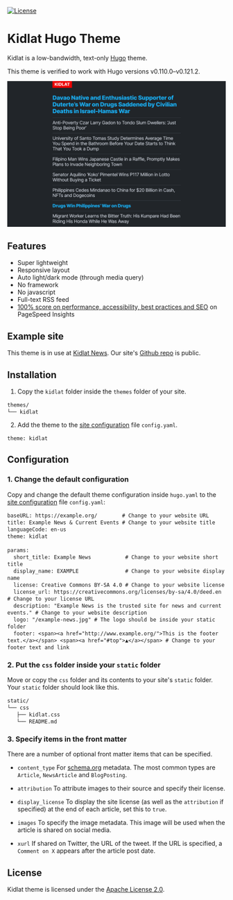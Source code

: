 [![License](https://img.shields.io/badge/License-Apache_2.0-blue.svg)](https://opensource.org/licenses/Apache-2.0)

# Kidlat Hugo Theme

Kidlat is a low-bandwidth, text-only [Hugo](https://gohugo.io) theme.

This theme is verified to work with Hugo versions v0.110.0–v0.121.2.

![Kidlat screenshot](https://raw.githubusercontent.com/kidlat2024/kidlat/main/images/screenshot.png)

## Features

- Super lightweight
- Responsive layout
- Auto light/dark mode (through media query)
- No framework
- No javascript
- Full-text RSS feed
- [100% score on performance, accessibility, best practices and SEO](https://pagespeed.web.dev/analysis/https-kidl-at/k1i6fc1anh?form_factor=mobile) on PageSpeed Insights

## Example site

This theme is in use at [Kidlat News](https://kidl.at). Our site's [Github repo](https://www.github.com/kidlat2024/kidlatnews/) is public.

## Installation

1. Copy the `kidlat` folder inside the `themes` folder of your site.

```
themes/
└── kidlat
```

2. Add the theme to the [site configuration](https://gohugo.io/getting-started/configuration/) file `config.yaml`.

```
theme: kidlat
```

## Configuration

### 1. Change the default configuration

Copy and change the default theme configuration inside `hugo.yaml` to the [site configuration](https://gohugo.io/getting-started/configuration/) file `config.yaml`:

```
baseURL: https://example.org/        # Change to your website URL
title: Example News & Current Events # Change to your website title
languageCode: en-us
theme: kidlat

params:
  short_title: Example News           # Change to your website short title
  display_name: EXAMPLE               # Change to your website display name
  license: Creative Commons BY-SA 4.0 # Change to your website license
  license_url: https://creativecommons.org/licenses/by-sa/4.0/deed.en # Change to your license URL
  description: "Example News is the trusted site for news and current events." # Change to your website description
  logo: "/example-news.jpg" # The logo should be inside your static folder
  footer: <span><a href="http://www.example.org/">This is the footer text.</a></span> <span><a href="#top">▲</a></span> # Change to your footer text and link
```

### 2. Put the `css` folder inside your `static` folder

Move or copy the `css` folder and its contents to your site's `static` folder. Your `static` folder should look like this.

```
static/
└── css
   ├── kidlat.css
   └── README.md
```

### 3. Specify items in the front matter

There are a number of optional front matter items that can be specified.

- `content_type` For [schema.org](https://schema.org/) metadata. The most common types are `Article`, `NewsArticle` and `BlogPosting`.

- `attribution` To attribute images to their source and specify their license.

- `display_license` To display the site license (as well as the `attribution` if specified) at the end of each article, set this to `true`. 

- `images` To specify the image metadata. This image will be used when the article is shared on social media.

- `xurl` If shared on Twitter, the URL of the tweet. If the URL is specified, a `Comment on X` appears after the article post date.

## License

Kidlat theme is licensed under the [Apache License 2.0](https://github.com/kidlat2024/kidlat/blob/main/LICENSE).
